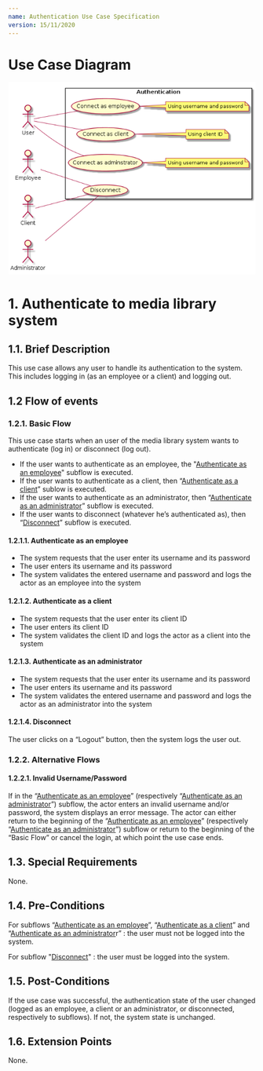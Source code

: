 ```yaml
---
name: Authentication Use Case Specification
version: 15/11/2020
---
```


# Use Case Diagram

![use case diagram](./auth.png)

# 1. Authenticate to media library system

## 1.1. Brief Description

This use case allows any user to handle its authentication to the system. This includes logging in (as an employee or a client) and logging out.

## 1.2 Flow of events

### 1.2.1. Basic Flow

This use case starts when an user of the media library system wants to authenticate (log in) or disconnect (log out).

* If the user wants to authenticate as an employee, the "[Authenticate as an employee](#1211-authenticate-as-an-employee)" subflow is executed.
* If the user wants to authenticate as a client, then “[Authenticate as a client](#1212-authenticate-as-a-client)” sublow is executed.
* If the user wants to authenticate as an administrator, then “[Authenticate as an administrator](#1213-authenticate-as-an-administrator)” subflow is executed.
* If the user wants to disconnect (whatever he’s authenticated as), then “[Disconnect](#1214-disconnect)” subflow is executed.

#### 1.2.1.1. Authenticate as an employee

* The system requests that the user enter its username and its password
* The user enters its username and its password
* The system validates the entered username and password and logs the actor as an employee into the system

#### 1.2.1.2. Authenticate as a client

* The system requests that the user enter its client ID
* The user enters its client ID
* The system validates the client ID and logs the actor as a client into the system

#### 1.2.1.3. Authenticate as an administrator

* The system requests that the user enter its username and its password
* The user enters its username and its password
* The system validates the entered username and password and logs the actor as an administrator into the system

#### 1.2.1.4. Disconnect

The user clicks on a “Logout” button, then the system logs the user out.

### 1.2.2. Alternative Flows

#### 1.2.2.1. Invalid Username/Password

If in the “[Authenticate as an employee](#1211-authenticate-as-an-employee)” (respectively “[Authenticate as an administrator](#1213-authenticate-as-an-administrator)”) subflow, the actor enters an invalid username and/or password, the system displays an error message. The actor can either return to the beginning of the “[Authenticate as an employee](#1211-authenticate-as-an-employee)” (respectively “[Authenticate as an administrator](#1213-authenticate-as-an-administrator)”) subflow or return to the beginning of the “Basic Flow” or cancel the login, at which point the use case ends.

## 1.3. Special Requirements

None.

## 1.4. Pre-Conditions

For subflows “[Authenticate as an employee](#1211-authenticate-as-an-employee)”, “[Authenticate as a client](#1212-authenticate-as-a-client)” and “[Authenticate as an administrator](#1213-authenticate-as-an-administrator)r” : the user must not be logged into the system.

For subflow "[Disconnect](#1214-disconnect)" : the user must be logged into the system.

## 1.5. Post-Conditions

If the use case was successful, the authentication state of the user changed (logged as an employee, a client or an administrator, or disconnected, respectively to subflows). If not, the system state is unchanged.

## 1.6. Extension Points

None.